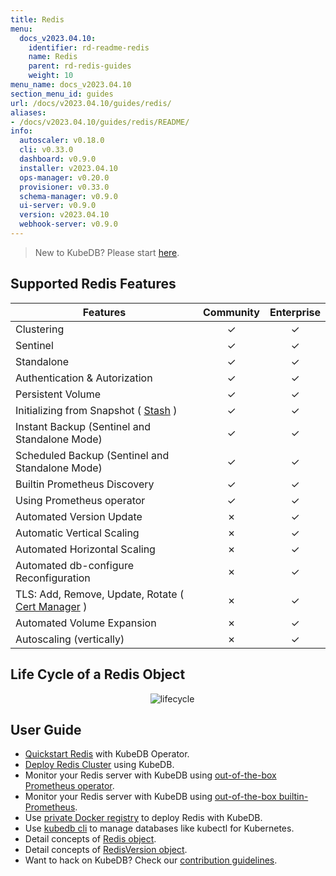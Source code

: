 ```yaml
---
title: Redis
menu:
  docs_v2023.04.10:
    identifier: rd-readme-redis
    name: Redis
    parent: rd-redis-guides
    weight: 10
menu_name: docs_v2023.04.10
section_menu_id: guides
url: /docs/v2023.04.10/guides/redis/
aliases:
- /docs/v2023.04.10/guides/redis/README/
info:
  autoscaler: v0.18.0
  cli: v0.33.0
  dashboard: v0.9.0
  installer: v2023.04.10
  ops-manager: v0.20.0
  provisioner: v0.33.0
  schema-manager: v0.9.0
  ui-server: v0.9.0
  version: v2023.04.10
  webhook-server: v0.9.0
---
```


> New to KubeDB? Please start [here](/docs/v2023.04.10/README).

## Supported Redis Features
| Features                                                                           | Community | Enterprise |
|------------------------------------------------------------------------------------|:---------:|:----------:|
| Clustering                                                                         | &#10003;  |  &#10003;  |
| Sentinel                                                                           | &#10003;  |  &#10003;  |
| Standalone                                                                         | &#10003;  |  &#10003;  |
| Authentication & Autorization                                                      | &#10003;  |  &#10003;  |
| Persistent Volume                                                                  | &#10003;  |  &#10003;  |
| Initializing from Snapshot ( [Stash](https://stash.run/) )                         | &#10003;  |  &#10003;  |
| Instant Backup (Sentinel and Standalone Mode)                                      | &#10003;  |  &#10003;  |
| Scheduled Backup (Sentinel and Standalone Mode)                                    | &#10003;  |  &#10003;  |
| Builtin Prometheus Discovery                                                       | &#10003;  |  &#10003;  |
| Using Prometheus operator                                                          | &#10003;  |  &#10003;  |
| Automated Version Update                                                           | &#10007;  |  &#10003;  |
| Automatic Vertical Scaling                                                         | &#10007;  |  &#10003;  |
| Automated Horizontal Scaling                                                       | &#10007;  |  &#10003;  |
| Automated db-configure Reconfiguration                                             | &#10007;  |  &#10003;  |
| TLS: Add, Remove, Update, Rotate ( [Cert Manager](https://cert-manager.io/docs/) ) | &#10007;  |  &#10003;  |
| Automated Volume Expansion                                                         | &#10007;  |  &#10003;  |
| Autoscaling (vertically)                                                           | &#10007;  |  &#10003;  |


## Life Cycle of a Redis Object

<p align="center">
  <img alt="lifecycle"  src="/docs/v2023.04.10/images/redis/redis-lifecycle.png">
</p>

## User Guide

- [Quickstart Redis](/docs/v2023.04.10/guides/redis/quickstart/quickstart) with KubeDB Operator.
- [Deploy Redis Cluster](/docs/v2023.04.10/guides/redis/clustering/redis-cluster) using KubeDB.
- Monitor your Redis server with KubeDB using [out-of-the-box Prometheus operator](/docs/v2023.04.10/guides/redis/monitoring/using-prometheus-operator).
- Monitor your Redis server with KubeDB using [out-of-the-box builtin-Prometheus](/docs/v2023.04.10/guides/redis/monitoring/using-builtin-prometheus).
- Use [private Docker registry](/docs/v2023.04.10/guides/redis/private-registry/using-private-registry) to deploy Redis with KubeDB.
- Use [kubedb cli](/docs/v2023.04.10/guides/redis/cli/cli) to manage databases like kubectl for Kubernetes.
- Detail concepts of [Redis object](/docs/v2023.04.10/guides/redis/concepts/redis).
- Detail concepts of [RedisVersion object](/docs/v2023.04.10/guides/redis/concepts/catalog).
- Want to hack on KubeDB? Check our [contribution guidelines](/docs/v2023.04.10/CONTRIBUTING).
